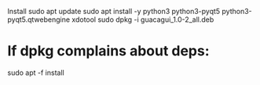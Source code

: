 Install
sudo apt update
sudo apt install -y python3 python3-pyqt5 python3-pyqt5.qtwebengine xdotool
sudo dpkg -i guacagui_1.0-2_all.deb
# If dpkg complains about deps:
sudo apt -f install